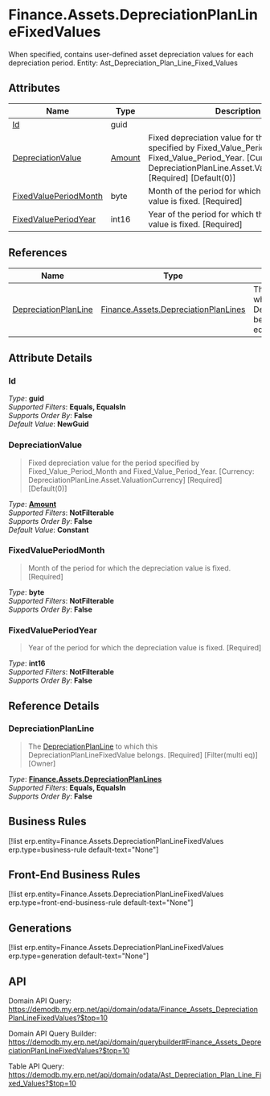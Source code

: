 # Finance.Assets.DepreciationPlanLineFixedValues

When specified, contains user-defined asset depreciation values for each depreciation period. Entity: Ast_Depreciation_Plan_Line_Fixed_Values

## Attributes

| Name | Type | Description |
| ---- | ---- | --- |
| [Id](Finance.Assets.DepreciationPlanLineFixedValues.md#Id) | guid |  
| [DepreciationValue](Finance.Assets.DepreciationPlanLineFixedValues.md#DepreciationValue) | [Amount](../data-types/Amount.md) | Fixed depreciation value for the period specified by Fixed_Value_Period_Month and Fixed_Value_Period_Year. [Currency: DepreciationPlanLine.Asset.ValuationCurrency] [Required] [Default(0)] 
| [FixedValuePeriodMonth](Finance.Assets.DepreciationPlanLineFixedValues.md#FixedValuePeriodMonth) | byte | Month of the period for which the depreciation value is fixed. [Required] 
| [FixedValuePeriodYear](Finance.Assets.DepreciationPlanLineFixedValues.md#FixedValuePeriodYear) | int16 | Year of the period for which the depreciation value is fixed. [Required] 

## References

| Name | Type | Description |
| ---- | ---- | --- |
| [DepreciationPlanLine](Finance.Assets.DepreciationPlanLineFixedValues.md#DepreciationPlanLine) | [Finance.Assets.DepreciationPlanLines](Finance.Assets.DepreciationPlanLines.md) | The [DepreciationPlanLine](Finance.Assets.DepreciationPlanLineFixedValues.md#DepreciationPlanLine) to which this DepreciationPlanLineFixedValue belongs. [Required] [Filter(multi eq)] [Owner] |


## Attribute Details

### Id

_Type_: **guid**  
_Supported Filters_: **Equals, EqualsIn**  
_Supports Order By_: **False**  
_Default Value_: **NewGuid**  

### DepreciationValue

> Fixed depreciation value for the period specified by Fixed_Value_Period_Month and Fixed_Value_Period_Year. [Currency: DepreciationPlanLine.Asset.ValuationCurrency] [Required] [Default(0)]

_Type_: **[Amount](../data-types/Amount.md)**  
_Supported Filters_: **NotFilterable**  
_Supports Order By_: **False**  
_Default Value_: **Constant**  

### FixedValuePeriodMonth

> Month of the period for which the depreciation value is fixed. [Required]

_Type_: **byte**  
_Supported Filters_: **NotFilterable**  
_Supports Order By_: **False**  

### FixedValuePeriodYear

> Year of the period for which the depreciation value is fixed. [Required]

_Type_: **int16**  
_Supported Filters_: **NotFilterable**  
_Supports Order By_: **False**  


## Reference Details

### DepreciationPlanLine

> The [DepreciationPlanLine](Finance.Assets.DepreciationPlanLineFixedValues.md#DepreciationPlanLine) to which this DepreciationPlanLineFixedValue belongs. [Required] [Filter(multi eq)] [Owner]

_Type_: **[Finance.Assets.DepreciationPlanLines](Finance.Assets.DepreciationPlanLines.md)**  
_Supported Filters_: **Equals, EqualsIn**  
_Supports Order By_: **False**  



## Business Rules

[!list erp.entity=Finance.Assets.DepreciationPlanLineFixedValues erp.type=business-rule default-text="None"]

## Front-End Business Rules

[!list erp.entity=Finance.Assets.DepreciationPlanLineFixedValues erp.type=front-end-business-rule default-text="None"]

## Generations

[!list erp.entity=Finance.Assets.DepreciationPlanLineFixedValues erp.type=generation default-text="None"]

## API

Domain API Query:
<https://demodb.my.erp.net/api/domain/odata/Finance_Assets_DepreciationPlanLineFixedValues?$top=10>

Domain API Query Builder:
<https://demodb.my.erp.net/api/domain/querybuilder#Finance_Assets_DepreciationPlanLineFixedValues?$top=10>

Table API Query:
<https://demodb.my.erp.net/api/domain/odata/Ast_Depreciation_Plan_Line_Fixed_Values?$top=10>

